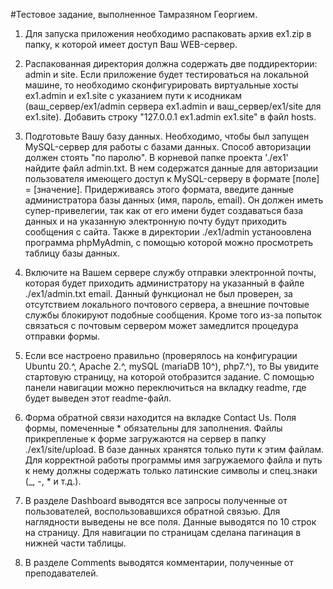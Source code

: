 #Тестовое задание, выполненное Тамразяном Георгием.

1. Для запуска приложения необходимо распаковать архив ex1.zip в папку, к которой имеет доступ Ваш WEB-сервер.

2. Распакованная директория должна содержать две поддиректории: admin и site. Если приложение будет тестироваться на локальной машине, то необходимо сконфигурировать виртуальные хосты ex1.admin и ex1.site с указанием пути к исодникам (ваш_сервер/ex1/admin сервера ex1.admin и ваш_сервер/ex1/site для ex1.site). Добавить строку "127.0.0.1 ex1.admin ex1.site" в файл hosts.

3. Подготовьте Вашу базу данных. Необходимо, чтобы был запущен MySQL-сервер для работы с базами данных. Способ авторизации должен стоять "по паролю". В корневой папке проекта './ex1' найдите файл admin.txt. В нем содержатся данные для авторизации пользователя имеющего доступ к MySQL-серверу в формате [поле] = [значение]. Придерживаясь этого формата, введите данные администратора базы данных (имя, пароль, email). Он должен иметь супер-привелегии, так как от его имени будет создаваться база данных и на указанную электронную почту будут приходить сообщения с сайта. Также в директории ./ex1/admin устаноовлена программа phpMyAdmin, с помощью которой можно просмотреть таблицу базы данных.

4. Включите на Вашем сервере службу отправки электронной почты, которая будет приходить администратору на указанный в файле ./ex1/admin.txt email. Данный функционал не был проверен, за отсутствием локального почтового сервера, а внешние почтовые службы блокируют подобные сообщения. Кроме того из-за попыток связаться с почтовым сервером может замедлится процедура отправки формы.

5. Если все настроено правильно (проверялось на конфигурации Ubuntu 20.^, Apache 2.^, mySQL (mariaDB 10^), php7.^), то Вы увидите стартовую страницу, на которой отобразится задание. С помощью панели навигации можно переключиться на вкладку readme, где будет выведен этот readme-файл. 

6. Форма обратной связи находится на вкладке Contact Us. Поля формы, помеченные * обязательны для заполнения. Файлы прикрепленые к форме загружаются на сервер в папку ./ex1/site/upload. В базе данных хранятся только пути к этим файлам. Для корректной работы программы имя загружаемого файла и путь к нему должны содержать только латинские символы и спец.знаки (_, -, * и т.д.).

7. В разделе Dashboard выводятся все запросы полученные от пользователей, воспользовавшихся обратной связью. Для наглядности выведены не все поля. Данные выводятся по 10 строк на страницу. Для навигации по страницам сделана пагинация в нижней части таблицы.

8. В разделе Comments выводятся комментарии, полученные от преподавателей.

